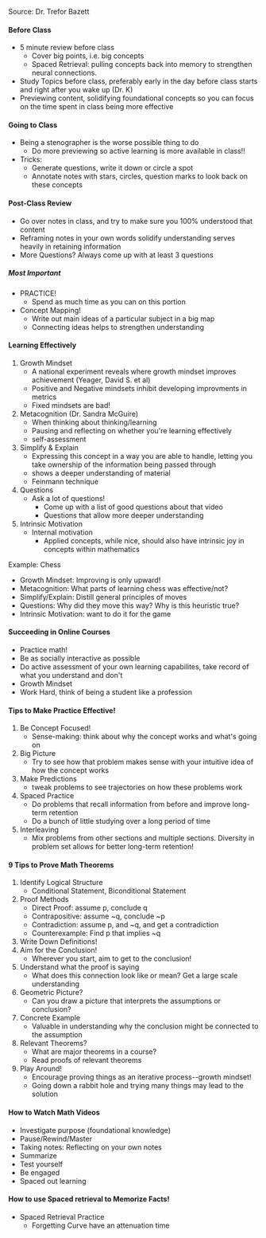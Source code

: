 

Source: Dr. Trefor Bazett

#### Before Class
- 5 minute review before class
    - Cover big points, i.e. big concepts 
    - Spaced Retrieval: pulling concepts back into memory to strengthen neural connections.
- Study Topics before class, preferably early in the day before class starts and right after you wake up (Dr. K)
- Previewing content, solidifying foundational concepts so you can focus on the time spent in class being more effective

#### Going to Class
- Being a stenographer is the worse possible thing to do
    - Do more previewing so active learning is more available in class!!
- Tricks:
    - Generate questions, write it down or circle a spot
    - Annotate notes with stars, circles, question marks to look back on these concepts

#### Post-Class Review
- Go over notes in class, and try to make sure you 100% understood that content
- Reframing notes in your own words solidify understanding serves heavily in retaining information
- More Questions? Always come up with at least 3 questions

##### Most Important
- PRACTICE!
    - Spend as much time as you can on this portion
- Concept Mapping!
    - Write out main ideas of a particular subject in a big map
    - Connecting ideas helps to strengthen understanding

#### Learning Effectively
1. Growth Mindset
    - A national experiment reveals where growth mindset improves achievement (Yeager, David S. et al)
    - Positive and Negative mindsets inhibit developing improvments in metrics
    - Fixed mindsets are bad!
2. Metacognition (Dr. Sandra McGuire)
    - When thinking about thinking/learning
    - Pausing and reflecting on whether you're learning effectively
    - self-assessment 
3. Simplify & Explain
    - Expressing this concept in a way you are able to handle, letting you take ownership of the information being passed through
    - shows a deeper understanding of material
    - Feinmann technique
4. Questions
    - Ask a lot of questions!
        - Come up with a list of good questions about that video
        - Questions that allow more deeper understanding
5. Intrinsic Motivation
    - Internal motivation
        - Applied concepts, while nice, should also have intrinsic joy in concepts within mathematics

Example: Chess
- Growth Mindset: Improving is only upward!
- Metacognition: What parts of learning chess was effective/not?
- Simplify/Explain: Distill general principles of moves
- Questions: Why did they move this way? Why is this heuristic true?
- Intrinsic Motivation: want to do it for the game

#### Succeeding in Online Courses
- Practice math!
- Be as socially interactive as possible
- Do active assessment of your own learning capabilites, take record of what you understand and don't
- Growth Mindset
- Work Hard, think of being a student like a profession

#### Tips to Make Practice Effective!
1. Be Concept Focused!
    - Sense-making: think about why the concept works and what's going on
2. Big Picture
    - Try to see how that problem makes sense with your intuitive idea of how the concept works
3. Make Predictions
    - tweak problems to see trajectories on how these problems work
4. Spaced Practice
    - Do problems that recall information from before and improve long-term retention
    - Do a bunch of little studying over a long period of time
5. Interleaving
    - Mix problems from other sections and multiple sections. Diversity in problem set allows for better long-term retention!

#### 9 Tips to Prove Math Theorems
1. Identify Logical Structure
    - Conditional Statement, Biconditional Statement
2. Proof Methods
    - Direct Proof: assume p, conclude q
    - Contrapositive: assume ~q, conclude ~p
    - Contradiction: assume p, and ~q, and get a contradiction
    - Counterexample: Find p that implies ~q
3. Write Down Definitions!
4. Aim for the Conclusion!
    - Wherever you start, aim to get to the conclusion!
5. Understand what the proof is saying
    - What does this connection look like or mean? Get a large scale understanding
6. Geometric Picture?
    - Can you draw a picture that interprets the assumptions or conclusion?
7. Concrete Example
    - Valuable in understanding why the conclusion might be connected to the assumption
8. Relevant Theorems?
    - What are major theorems in a course? 
    - Read proofs of relevant theorems
9. Play Around!
    - Encourage proving things as an iterative process--growth mindset!
    - Going down a rabbit hole and trying many things may lead to the solution

#### How to Watch Math Videos
- Investigate purpose (foundational knowledge)
- Pause/Rewind/Master
- Taking notes: Reflecting on your own notes
- Summarize
- Test yourself
- Be engaged
- Spaced out learning

#### How to use Spaced retrieval to Memorize Facts!
- Spaced Retrieval Practice
    - Forgetting Curve have an attenuation time